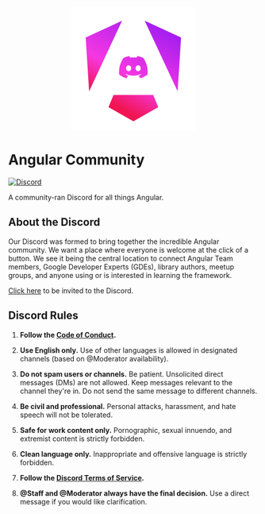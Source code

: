 <p align="center">
  <img src="./assets/logo.svg" width="250">
</p>

# Angular Community

[![Discord][discord-badge]][discord-invite-url]

A community-ran Discord for all things Angular.

## About the Discord

Our Discord was formed to bring together the incredible Angular community. We
want a place where everyone is welcome at the click of a button. We see it being
the central location to connect Angular Team members, Google Developer Experts
(GDEs), library authors, meetup groups, and anyone using or is interested in
learning the framework.

[Click here][discord-invite-url] to be invited to the Discord.

## Discord Rules

1. **Follow the [Code of Conduct](./CODE_OF_CONDUCT.md).**

1. **Use English only.** Use of other languages is allowed in designated
   channels (based on @Moderator availability).

1. **Do not spam users or channels.** Be patient. Unsolicited direct messages
   (DMs) are not allowed. Keep messages relevant to the channel they're in. Do
   not send the same message to different channels.

1. **Be civil and professional.** Personal attacks, harassment, and hate speech
   will not be tolerated.

1. **Safe for work content only.** Pornographic, sexual innuendo, and extremist
   content is strictly forbidden.

1. **Clean language only.** Inappropriate and offensive language is strictly
   forbidden.

1. **Follow the [Discord Terms of Service][discord-tos].**

1. **@Staff and @Moderator always have the final decision.** Use a direct
   message if you would like clarification.

<!--
References
-->

[discord-tos]: https://discord.com/terms
[discord-invite-url]: https://discord.gg/angular
[discord-badge]:
  https://img.shields.io/discord/748677963142135818?color=7289DA&label=Discord&logo=discord&logoColor=ffffff&style=flat-square
